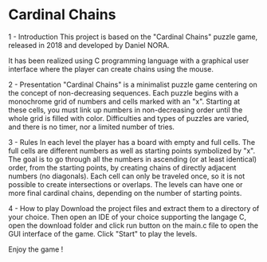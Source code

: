 # Cardinal Chains

1 - Introduction
This project is based on the "Cardinal Chains" puzzle game, released in 2018 and developed by Daniel NORA.

It has been realized using C programming language with a graphical user interface where the player can create chains using the mouse.

2 - Presentation
"Cardinal Chains" is a minimalist puzzle game centering on the concept of non-decreasing sequences. Each puzzle begins with a monochrome grid of numbers and cells marked with an "x". Starting at these cells, you must link up numbers in non-decreasing order until the whole grid is filled with color. Difficulties and types of puzzles are varied, and there is no timer, nor a limited number of tries.

3 - Rules
In each level the player has a board with empty and full cells. The full cells are different numbers as well as starting points symbolized by "x". The goal is to go through all the numbers in ascending (or at least identical) order, from the starting points, by creating chains of directly adjacent numbers (no diagonals). Each cell can only be traveled once, so it is not possible to create intersections or overlaps. The levels can have one or more final cardinal chains, depending on the number of starting points.

4 - How to play
Download the project files and extract them to a directory of your choice. Then open an IDE of your choice supporting the langage C, open the download folder and click run button on the main.c file to open the GUI interface of the game. Click "Start" to play the levels.

Enjoy the game !